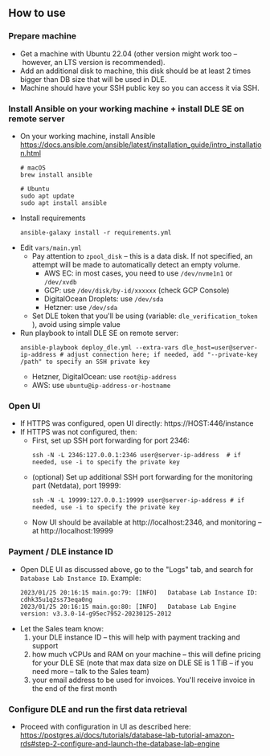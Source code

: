 ## How to use

### Prepare machine
- Get a machine with Ubuntu 22.04 (other version might work too – however, an LTS version is recommended).
- Add an additional disk to machine, this disk should be at least 2 times bigger than DB size that will be used in DLE.
- Machine should have your SSH public key so you can access it via SSH.

### Install Ansible on your working machine + install DLE SE on remote server
- On your working machine, install Ansible https://docs.ansible.com/ansible/latest/installation_guide/intro_installation.html
    ```shell
    # macOS
    brew install ansible
    
    # Ubuntu
    sudo apt update
    sudo apt install ansible
    ```
- Install requirements 
    ```shell
    ansible-galaxy install -r requirements.yml
    ```
- Edit `vars/main.yml`
   - Pay attention to `zpool_disk` – this is a data disk. If not specified, an attempt will be made to automatically detect an empty volume.
       - AWS EC: in most cases, you need to use `/dev/nvme1n1` or `/dev/xvdb`
       - GCP: use `/dev/disk/by-id/xxxxxx` (check GCP Console)
       - DigitalOcean Droplets: use `/dev/sda`
       - Hetzner: use `/dev/sda`
   - Set DLE token that you'll be using (variable: `dle_verification_token` ), avoid using simple value
- Run playbook to intall DLE SE on remote server:
    ```shell
    ansible-playbook deploy_dle.yml --extra-vars dle_host=user@server-ip-address # adjust connection here; if needed, add "--private-key /path" to specify an SSH private key
    ```
    - Hetzner, DigitalOcean: use `root@ip-address`
    - AWS: use `ubuntu@ip-address-or-hostname`

### Open UI
- If HTTPS was configured, open UI directly: https://HOST:446/instance
- If HTTPS was not configured, then:
    - First, set up SSH port forwarding for port 2346:
        ```shell
        ssh -N -L 2346:127.0.0.1:2346 user@server-ip-address  # if needed, use -i to specify the private key
        ```
    - (optional) Set up additional SSH port forwarding for the monitoring part (Netdata), port 19999:
        ```shell
        ssh -N -L 19999:127.0.0.1:19999 user@server-ip-address # if needed, use -i to specify the private key
        ```
    - Now UI should be available at http://localhost:2346, and monitoring – at http://localhost:19999

### Payment / DLE instance ID
- Open DLE UI as discussed above, go to the "Logs" tab, and search for `Database Lab Instance ID`. Example:
    ```
    2023/01/25 20:16:15 main.go:79: [INFO]   Database Lab Instance ID: cdhk35u1q2ss73eqa0ng
    2023/01/25 20:16:15 main.go:80: [INFO]   Database Lab Engine version: v3.3.0-14-g95ec7952-20230125-2012
- Let the Sales team know:
    1. your DLE instance ID – this will help with payment tracking and support
    2. how much vCPUs and RAM on your machine – this will define pricing for your DLE SE (note that max data size on DLE SE is 1 TiB – if you need more – talk to the Sales team)
    3. your email address to be used for invoices. You'll receive invoice in the end of the first month

### Configure DLE and run the first data retrieval
- Proceed with configuration in UI as described here: https://postgres.ai/docs/tutorials/database-lab-tutorial-amazon-rds#step-2-configure-and-launch-the-database-lab-engine
